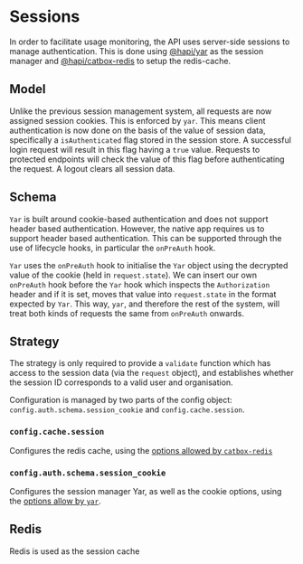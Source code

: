 # Sessions

In order to facilitate usage monitoring, the API uses server-side sessions to manage authentication. This is done using [@hapi/yar](https://github.com/hapijs/yar) as the session manager and [@hapi/catbox-redis](https://github.com/hapijs/catbox-redi) to setup the redis-cache.

## Model
Unlike the previous session management system, all requests are now assigned session cookies. This is enforced by `yar`. This means client authentication is now done on the basis of the value of session data, specifically a `isAuthenticated` flag stored in the session store. A successful login request will result in this flag having a `true` value. Requests to protected endpoints will check the value of this flag before authenticating the request. A logout clears all session data.

## Schema
`Yar` is built around cookie-based authentication and does not support header based authentication. However, the native app requires us to support header based authentication. This can be supported through the use of lifecycle hooks, in particular the `onPreAuth` hook.

`Yar` uses the `onPreAuth` hook to initialise the `Yar` object using the decrypted value of the cookie (held in `request.state`). We can insert our own `onPreAuth` hook before the `Yar` hook which inspects the `Authorization` header and if it is set, moves that value into `request.state` in the format expected by `Yar`. This way, `yar`, and therefore the rest of the system, will treat both kinds of requests the same from `onPreAuth` onwards.

## Strategy
The strategy is only required to provide a `validate` function which has access to the session data (via the `request` object), and establishes whether the session ID corresponds to a valid user and organisation.

Configuration is managed by two parts of the config object: `config.auth.schema.session_cookie` and `config.cache.session`.

### `config.cache.session`
Configures the redis cache, using the [options allowed by `catbox-redis`](https://github.com/hapijs/catbox-redis#options)

### `config.auth.schema.session_cookie`
Configures the session manager Yar, as well as the cookie options, using the [options allow by `yar`](https://github.com/hapijs/yar/blob/master/API.md#options).

## Redis
Redis is used as the session cache
